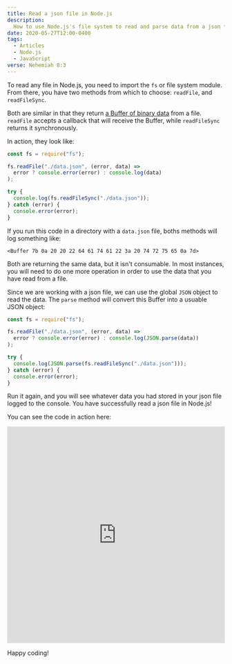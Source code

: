 ```yaml
---
title: Read a json file in Node.js
description:
  How to use Node.js's file system to read and parse data from a json file.
date: 2020-05-27T12:00-0400
tags:
  - Articles
  - Node.js
  - JavaScript
verse: Nehemiah 8:3
---
```


To read any file in Node.js, you need to import the `fs` or file system module.
From there, you have two methods from which to choose: `readFile`, and
`readFileSync`.

Both are similar in that they return
[a Buffer of binary data](https://nodejs.org/dist/latest-v14.x/docs/api/buffer.html#buffer_buffer)
from a file. `readFile` accepts a callback that will receive the Buffer, while
`readFileSync` returns it synchronously.

In action, they look like:

```js
const fs = require("fs");

fs.readFile("./data.json", (error, data) =>
  error ? console.error(error) : console.log(data)
);

try {
  console.log(fs.readFileSync("./data.json"));
} catch (error) {
  console.error(error);
}
```

If you run this code in a directory with a `data.json` file, boths methods will
log something like:

```
<Buffer 7b 0a 20 20 22 64 61 74 61 22 3a 20 74 72 75 65 0a 7d>
```

Both are returning the same data, but it isn't consumable. In most instances,
you will need to do one more operation in order to use the data that you have
read from a file.

Since we are working with a json file, we can use the global `JSON` object to
read the data. The `parse` method will convert this Buffer into a usuable JSON
object:

<!-- ```js/3,7 -->

```js
const fs = require("fs");

fs.readFile("./data.json", (error, data) =>
  error ? console.error(error) : console.log(JSON.parse(data))
);

try {
  console.log(JSON.parse(fs.readFileSync("./data.json")));
} catch (error) {
  console.error(error);
}
```

Run it again, and you will see whatever data you had stored in your json file
logged to the console. You have successfully read a json file in Node.js!

You can see the code in action here:

<iframe height="500px" width="100%" src="https://repl.it/@SeanMcP/Read-json-file-in-Nodejs?lite=true" scrolling="no" frameborder="no" allowtransparency="true" allowfullscreen="true" sandbox="allow-forms allow-pointer-lock allow-popups allow-same-origin allow-scripts allow-modals"></iframe>

Happy coding!
